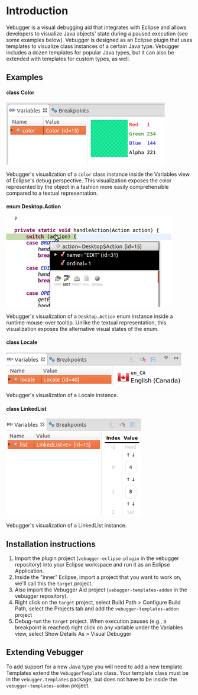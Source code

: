 Introduction
========

Vebugger is a visual debugging aid that integrates with Eclipse and allows developers to visualize Java objects' state during a paused execution (see some examples below). Vebugger is designed as an Eclipse plugin that uses templates to visualize class instances of a certain Java type. Vebugger includes a dozen templates for popular Java types, but it can also be extended with templates for custom types, as well.


Examples
--------

#### class Color

![Color](https://raw.githubusercontent.com/daniboy/vebugger/master/readme-figures/color.png)

Vebugger's visualization of a `Color` class instance inside the Variables view of Eclipse's debug perspective.
This visualization exposes the color represented by the object in a fashion more easily comprehensible compared to a textual representation.

#### enum Desktop.Action

![Desktop.Action](https://raw.githubusercontent.com/daniboy/vebugger/master/readme-figures/desktop-action.png)

Vebugger's visualization of a `Desktop.Action` enum instance inside a runtime mouse-over tooltip.
Unlike the textual representation, this visualization exposes the alternative visual states of the enum.

#### class Locale

![Locale](https://raw.githubusercontent.com/daniboy/vebugger/master/readme-figures/locale.png)

Vebugger's visualization of a Locale instance.

#### class LinkedList

![LinkedList](https://raw.githubusercontent.com/daniboy/vebugger/master/readme-figures/linked-list.png)

Vebugger's visualization of a LinkedList instance.


Installation instructions
--------
1. Import the plugin project (`vebugger-eclipse-plugin` in the vebugger repository) into your Eclipse workspace and run it as an Eclipse Application.
2. Inside the "inner" Eclipse, import a project that you want to work on, we'll call this the `target` project.
3. Also import the Vebugger Aid project (`vebugger-templates-addon` in the vebugger repository).
4. Right click on the `target` project, select Build Path > Configure Build Path, select the Projects tab and add the `vebugger-templates-addon` project
5. Debug-run the `target` project. When execution pauses (e.g., a breakpoint is reached) right click on any variable under the Variables view, select Show Details As > Visual Debugger


Extending Vebugger
--------
To add support for a new Java type you will need to add a new template. Templates extend the `VebuggerTemplate` class. Your template class must be in the `vebugger.templates` package, but does not have to be inside the `vebugger-templates-addon` project.
